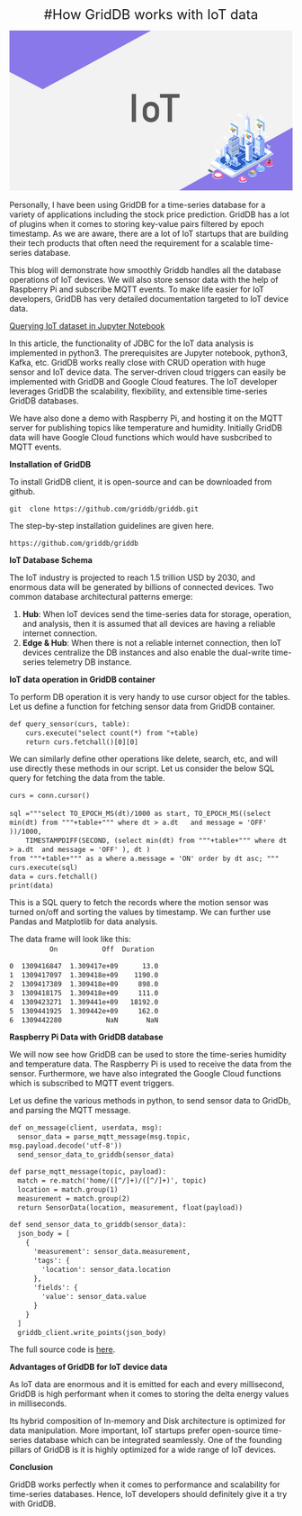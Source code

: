 
<font size="5"><center>#How GridDB works with IoT data</center></font>

![alt_text](images/image1.png "image_tooltip")


Personally, I have been using GridDB for a time-series database for a variety of applications including the stock price prediction. GridDB has a lot of plugins when it comes to storing key-value pairs filtered by epoch timestamp. As we are aware, there are a lot of IoT startups that are building their tech products that often need the requirement for a scalable time-series database.

This blog will demonstrate how smoothly Griddb handles all the database operations of IoT devices. We will also store sensor data with the help of Raspberry Pi and subscribe MQTT events. To make life easier for IoT developers, GridDB has very detailed documentation targeted to IoT device data.

[Querying IoT dataset in Jupyter Notebook](https://docs.griddb.net/tutorial/jupyter/) 

In this article, the functionality of JDBC for the IoT data analysis is implemented in python3. The prerequisites are Jupyter notebook, python3, Kafka, etc.
GridDB works really close with CRUD operation with huge sensor and IoT device data. The server-driven cloud triggers can easily be implemented with GridDB and Google Cloud features. The IoT developer leverages GridDB the scalability, flexibility, and extensible time-series GridDB databases.

We have also done a demo with Raspberry Pi, and hosting it on the MQTT server for publishing topics like temperature and humidity. Initially GridDB data will have Google Cloud functions which would have susbcribed to MQTT events.

 
**Installation of GridDB**

To install GridDB client, it is open-source and can be downloaded from github.



```
git  clone https://github.com/griddb/griddb.git
```

The step-by-step installation guidelines are given here.


```
https://github.com/griddb/griddb
```

**IoT Database Schema**

The IoT industry is projected to reach 1.5 trillion USD by 2030, and enormous data will be generated by billions of connected devices. Two common database architectural patterns emerge:

1. **Hub**: When IoT devices send the time-series data for storage, operation, and analysis, then it is assumed that all devices are having a reliable internet connection.
2. **Edge & Hub**: When there is not a reliable internet connection, then IoT devices centralize the DB instances and also enable the dual-write time-series telemetry DB instance.


**IoT data operation in GridDB container**

To perform DB operation it is very handy to use cursor object for the tables. Let us define a function for fetching sensor data from GridDB container.



```
def query_sensor(curs, table):
    curs.execute("select count(*) from "+table)
    return curs.fetchall()[0][0]
```



We can similarly define other operations like delete, search, etc, and will use directly these methods in our script. Let us consider the below SQL query for fetching the data from the table.


```
curs = conn.cursor()
    
sql ="""select TO_EPOCH_MS(dt)/1000 as start, TO_EPOCH_MS((select min(dt) from """+table+""" where dt > a.dt   and message = 'OFF'  ))/1000,
    TIMESTAMPDIFF(SECOND, (select min(dt) from """+table+""" where dt > a.dt  and message = 'OFF' ), dt )
from """+table+""" as a where a.message = 'ON' order by dt asc; """
curs.execute(sql)
data = curs.fetchall()
print(data)
```



This is a SQL query to fetch the records where the motion sensor was turned on/off and sorting the values by timestamp. We can further use Pandas and Matplotlib for data analysis.

The data frame will look like this: \
`          On           Off  Duration`


```
0  1309416847  1.309417e+09      13.0
1  1309417097  1.309418e+09    1190.0
2  1309417389  1.309418e+09     898.0
3  1309418175  1.309418e+09     111.0
4  1309423271  1.309441e+09   18192.0
5  1309441925  1.309442e+09     162.0
6  1309442280           NaN       NaN

```

**Raspberry Pi Data with GridDB database**

We will now see how GridDB can be used to store the time-series humidity and temperature data. The Raspberry Pi is used to receive the data from the sensor. Furthermore, we have also integrated the Google Cloud functions which is subscribed to MQTT event triggers.

Let us define the various methods in python, to send sensor data to GridDb, and parsing the MQTT message.



```
def on_message(client, userdata, msg):
  sensor_data = parse_mqtt_message(msg.topic,    msg.payload.decode('utf-8'))
  send_sensor_data_to_griddb(sensor_data)
```



```
def parse_mqtt_message(topic, payload):
  match = re.match('home/([^/]+)/([^/]+)', topic)
  location = match.group(1)
  measurement = match.group(2)
  return SensorData(location, measurement, float(payload))
```



```
def send_sensor_data_to_griddb(sensor_data):
  json_body = [
    {
      'measurement': sensor_data.measurement,
      'tags': {
        'location': sensor_data.location
      },
      'fields': {
        'value': sensor_data.value
      }
    }
  ]
  griddb_client.write_points(json_body)
```


 
The full source code is [here](https://github.com/6vedant/GridDB-IoT-MQTT).

**Advantages of GridDB for IoT device data**

As IoT data are enormous and it is emitted for each and every millisecond, GridDB is high performant when it comes to storing the delta energy values in milliseconds.

Its hybrid composition of In-memory and Disk architecture is optimized for data manipulation. More important, IoT startups prefer open-source time-series database which can be integrated seamlessly. One of the founding pillars of GridDB is it is highly optimized for a wide range of IoT devices.

**Conclusion** 

GridDB works perfectly when it comes to performance and scalability for time-series databases. Hence, IoT developers should definitely give it a try with GridDB.
